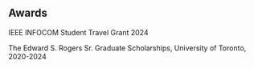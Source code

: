 ## Awards
IEEE INFOCOM Student Travel Grant 2024

The Edward S. Rogers Sr. Graduate Scholarships, University of Toronto, 2020-2024

